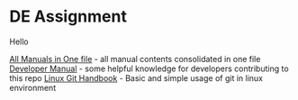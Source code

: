 # DE Assignment
Hello

[All Manuals in One file](https://github.com/ZhanLiang06/DE_malay_news/blob/main/ONE%20FOR%20ALL%20MANUAL.md) - all manual contents consolidated in one file
[Developer Manual](https://github.com/ZhanLiang06/DE_malay_news/blob/main/Developer%20Manual.md) - some helpful knowledge for developers contributing to this repo
[Linux Git Handbook](https://github.com/ZhanLiang06/DE_malay_news/blob/main/Linux%20Git%20Handbook.md) - Basic and simple usage of git in linux environment
